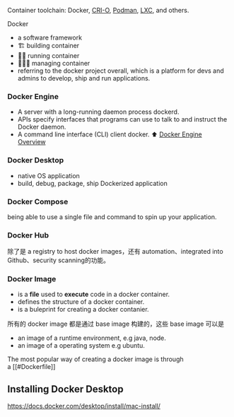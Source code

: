 
Container toolchain: Docker, [CRI-O](https://cri-o.io/), [Podman](http://podman.io/), [LXC](https://linuxcontainers.org/), and others.

Docker
- a software framework
- 🏗️ building container
- 🏃🏻 running container
- 👨🏻‍💼 managing container
- referring to the docker project overall, which is a platform for devs and admins to develop, ship and run applications.

### Docker Engine

-   A server with a long-running daemon process dockerd.
-   APIs specify interfaces that programs can use to talk to and instruct the Docker daemon.
-   A command line interface (CLI) client docker.
⬆️ [Docker Engine Overview](https://docs.docker.com/engine/) 

### Docker Desktop

- native OS application
- build, debug, package, ship Dockerized application

### Docker Compose

being able to use a single file and command to spin up your application.

### Docker Hub

除了是 a registry to host docker images，还有 automation、integrated into Github、security scanning的功能。

### Docker Image
- is a **file** used to **execute** code in a docker container.
- defines the structure of a docker container. 
- is a buleprint for creating a docker contanier. 

所有的 docker image 都是通过 base image 构建的，这些 base image 可以是
- an image of a runtime environment, e.g java, node.
- an image of a operating system e.g ubuntu.

The most popular way of creating a docker image is through a [[#Dockerfile]] 

## Installing Docker Desktop
https://docs.docker.com/desktop/install/mac-install/ 